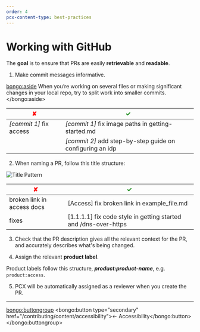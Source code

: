 ```yaml
---
order: 4
pcx-content-type: best-practices
---
```


# Working with GitHub

The **goal** is to ensure that PRs are easily **retrievable** and **readable**.

1. Make commit messages informative.

<bongo:aside>
When you’re working on several files or making significant changes in your local repo, try to split work into smaller commits.
</bongo:aside>

| <span style="color:red">✘</span> | <span style="color:green">✓</span> |
|---|---|
| *[commit 1]* fix access | *[commit 1]* fix image paths in getting-started.md |
|  | *[commit 2]* add step-by-step guide on configuring an idp |

2. When naming a PR, follow this title structure:

![Title Pattern](/pr-title-pattern.png)

| <span style="color:red">✘</span> | <span style="color:green">✓</span> |
|---|---|
| broken link in access docs | [Access] fix broken link in example_file.md |
| fixes | [1.1.1.1] fix code style in getting started and /dns-over-https |

3. Check that the PR description gives all the relevant context for the PR, and accurately describes what's being changed.

4. Assign the relevant **product label**.

  Product labels follow this structure, ***product:product-name***, e.g. `product:access`.

5. PCX will be automatically assigned as a reviewer when you create the PR.

--------------------------------

<bongo:buttongroup>
  <bongo:button type="secondary" href="/contributing/content/accessibility">← Accessibility</bongo:button>
</bongo:buttongroup>
